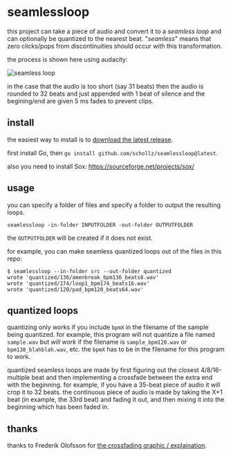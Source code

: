 # seamlessloop

this project can take a piece of audio and convert it to a *seamless loop* and can optionally be quantized to the nearest beat. "*seamless*" means that zero clicks/pops from discontinuities should occur with this transformation.


the process is shown here using audacity:

![seamless loop](https://user-images.githubusercontent.com/6550035/177219531-2efca0a8-07c7-4055-8fd0-b9b66060799a.gif)

in the case that the audio is too short (say 31 beats) then the audio is rounded to 32 beats and just appended with 1 beat of silence and the begining/end are given 5 ms fades to prevent clips.

## install

the easiest way to install is to [download the latest release](https://github.com/schollz/seamlessloop/releases/latest).

first install Go, then `go install github.com/schollz/seamlessloop@latest`.

also you need to install Sox: https://sourceforge.net/projects/sox/

## usage

you can specify a folder of files and specify a folder to output the resulting loops.

```
seamlessloop -in-folder INPUTFOLDER -out-folder OUTPUTFOLDER
```

the `OUTPUTFOLDER` will be created if it does not exist.

for example, you can make seamless quantized loops out of the files in this repo:

```
$ seamlessloop --in-folder src --out-folder quantized
wrote 'quantized/136/amenbreak_bpm136_beats8.wav'
wrote 'quantized/174/loop1_bpm174_beats16.wav'
wrote 'quantized/120/pad_bpm120_beats64.wav'
```


## quantized loops

quantizing only works if you include `bpmX` in the filename of the sample being quantized. for example, this program will not quantize a file named `sample.wav` but *will work* if the filename is `sample_bpm120.wav` or `bpm138_blahblah.wav`, etc. the `bpmX` has to be in the filename for this program to work.

quantized seamless loops are made by first figuring out the closest 4/8/16-multiple beat and then implementing a crossfade between the extra end with the beginning. for example, if you have a 35-beat piece of audio it will crop it to 32 beats. the continuous piece of audio is made by taking the X+1 beat (in example, the 33rd beat) and fading it out, and then mixing it into the beginning which has been faded in.




## thanks

thanks to Frederik Olofsson for [the crossfading graphic / explaination](https://fredrikolofsson.com/f0blog/buffer-xfader/).